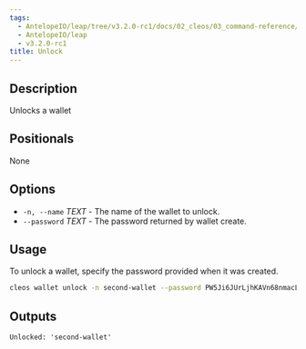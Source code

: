 ```yaml
---
tags:
  - AntelopeIO/leap/tree/v3.2.0-rc1/docs/02_cleos/03_command-reference/wallet/unlock.md
  - AntelopeIO/leap
  - v3.2.0-rc1
title: Unlock
---
```

## Description
Unlocks a wallet

## Positionals
None
## Options
- `-n, --name` _TEXT_ - The name of the wallet to unlock.
- `--password` _TEXT_ - The password returned by wallet create.
## Usage
To unlock a wallet, specify the password provided when it was created.

```sh
cleos wallet unlock -n second-wallet --password PW5Ji6JUrLjhKAVn68nmacLxwhvtqUAV18J7iycZppsPKeoGGgBEw
```

## Outputs


```console
Unlocked: 'second-wallet'
```
